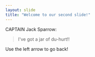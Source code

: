 ```yaml
---
layout: slide
title: "Welcome to our second slide!"
---
```

CAPTAIN Jack Sparrow:
> I've got a jar of du-hurt!!

Use the left arrow to go back!
